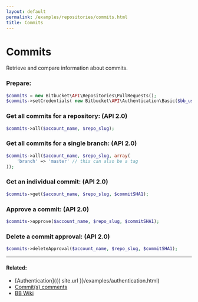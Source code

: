 ```yaml
---
layout: default
permalink: /examples/repositories/commits.html
title: Commits
---
```


# Commits

Retrieve and compare information about commits.

### Prepare:

```php
$commits = new Bitbucket\API\Repositories\PullRequests();
$commits->setCredentials( new Bitbucket\API\Authentication\Basic($bb_user, $bb_pass) );
```

### Get all commits for a repository: (API 2.0)

```php
$commits->all($account_name, $repo_slug);
```

### Get all commits for a single branch: (API 2.0)

```php
$commits->all($account_name, $repo_slug, array(
    'branch' => 'master' // this can also be a tag
));
```

### Get an individual commit: (API 2.0)

```php
$commits->get($account_name, $repo_slug, $commitSHA1);
```

### Approve a commit: (API 2.0)

```php
$commits->approve($account_name, $repo_slug, $commitSHA1);
```

### Delete a commit approval: (API 2.0)

```php
$commits->deleteApproval($account_name, $repo_slug, $commitSHA1);
```

----

#### Related:
  * [Authentication]({{ site.url }}/examples/authentication.html)
  * [Commit(s) comments](commits/comments.html)
  * [BB Wiki](https://confluence.atlassian.com/x/doA7Fw)
